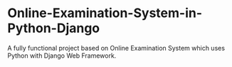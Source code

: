 # Online-Examination-System-in-Python-Django
A fully functional project based on Online Examination System which uses Python with Django Web Framework.
